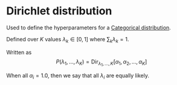 # Dirichlet distribution

Used to define the hyperparameters for a [Categorical distribution](202210091049.md).

Defined over $K$ values $\lambda_k \in [0,1]$ where $\sum_k \lambda_k = 1$.

Written as
$$
P(\lambda_1, \ldots, \lambda_K) = \text{Dir}_{\lambda_1, \ldots, K}[\alpha_1,
\alpha_2, \ldots, \alpha_K]
$$

When all $\alpha_i = 1.0$, then we say that all $\lambda_i$ are equally likely.
